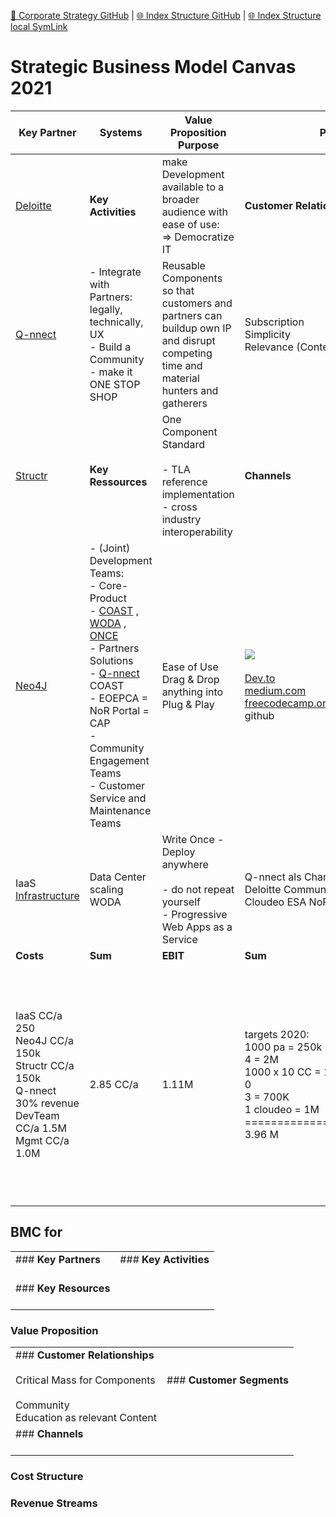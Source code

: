 [📁 Corporate Strategy GitHub](/cerulean-circle-unlimited-2cu/corporate-strategy.md) | [🌐 Index Structure GitHub](/cerulean-circle-unlimited-2cu/corporate-strategy/strategic-business-model-canvas-2021.entry.md) | [🌐 Index Structure local SymLink](./strategic-business-model-canvas-2021.entry.entry.md)

# Strategic Business Model Canvas 2021

| **Key Partner** | **Systems** | **Value Proposition Purpose** | **Processes** | **Target Groups** |
| --- | --- | --- | --- | --- |
| [Deloitte](../../cerulean-circle-unlimited-2cu/product/partner-management/deloitte.md) | **Key Activities** | make Development available to a broader audience with ease of use:  <br>\=> Democratize IT | **Customer Relationship** | Earth Observation<br><br>- Geo Spatial Application Delivery<br>- High Speed Data Center |
| [Q-nnect](../../cerulean-circle-unlimited-2cu/product/partner-management/q-nnect.md) | - Integrate with Partners: legally, technically, UX<br>- Build a Community<br>- make it ONE STOP SHOP | Reusable Components so that customers and partners can buildup own IP and disrupt competing time and material hunters and gatherers | Subscription  <br>Simplicity  <br>Relevance (Content stays relevant) | Digital Transformation preferable  <br>with SAP & Data **Integration** |
| [Structr](../../cerulean-circle-unlimited-2cu/product/partner-management/structr.md) | **Key Ressources** | One Component Standard<br><br>- TLA reference implementation<br>- cross industry interoperability | **Channels** | App Development (PWA)<br><br>- Developer<br>- Designer<br>- Composer<br>- Governor |
| [Neo4J](../../cerulean-circle-unlimited-2cu/product/partner-management/neo4j.md) | - (Joint) Development Teams:<br>  - Core-Product<br>    - [COAST](../../cerulean-circle-unlimited-2cu/product/development/coast.md) , [WODA](../../cerulean-circle-unlimited-2cu/product/development/woda.md) , [ONCE](../../cerulean-circle-unlimited-2cu/product/development/once.md)<br>  - Partners Solutions<br>    - [Q-nnect](../../cerulean-circle-unlimited-2cu/product/partner-management/q-nnect.md) COAST<br>    - EOEPCA = NoR Portal = CAP<br>- Community Engagement Teams<br>- Customer Service and Maintenance Teams | Ease of Use  <br>Drag & Drop anything into Plug & Play | ![](./attachments/Customer%20Awareness.png)<br><br>[Dev.to](http://Dev.to)  <br>[medium.com](http://medium.com)  <br>[freecodecamp.org](http://freecodecamp.org)  <br>github | IoT |
| IaaS  <br>[Infrastructure](../../cerulean-circle-unlimited-2cu/governance/eam/infrastructure.md) | Data Center scaling WODA | Write Once - Deploy anywhere<br><br>- do not repeat yourself<br>- Progressive Web Apps as a Service | Q-nnect als Channel  <br>Deloitte Community Channel  <br>Cloudeo ESA NoR |     |
| **Costs** | **Sum** | **EBIT** | **Sum** | **Revenues** |
| IaaS CC/a 250  <br>Neo4J CC/a 150k  <br>Structr CC/a 150k  <br>Q-nnect 30% revenue  <br>DevTeam CC/a 1.5M  <br>Mgmt CC/a 1.0M | 2.85 CC/a | 1.11M | targets 2020:  <br>1000 pa = 250k  <br>4 = 2M  <br>1000 x 10 CC = 10k  <br>0  <br>3 = 700K  <br>1 cloudeo = 1M  <br>\===============================  <br>3.96 M | What Unit Ammount  <br>Dev Subscription: CC/a 250  <br>ONCE corporate license: CC/a 500k  <br>COAST sales: revenue 27%  <br>ONCE IoT license: tx revenue 5%  <br>Q-nnect project: revenue 70%  <br>own projects CC/a 1M |

## BMC for <a Businessmodel>

|     |     |
| --- | --- |
| ### **Key Partners**<br><br><a partner> | ### **Key Activities**<br><br><an activity> |
| ### **Key Resources**<br><br><a resource> |

### **Value Proposition**

<a proposition>

|     |     |
| --- | --- |
| ### **Customer Relationships**<br><br>Critical Mass for Components<br><br>Community  <br>Education as relevant Content | ### **Customer Segments**<br><br><a segment> |
| ### **Channels**<br><br><a channel> |

### **Cost Structure**

<a cost structure>

### **Revenue Streams**

<a revenue stream>

